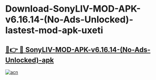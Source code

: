 # Download-SonyLIV-MOD-APK-v6.16.14-(No-Ads-Unlocked)-lastest-mod-apk-uxeti

<h2><a href="https://apkcomod.com?title=SonyLIV-MOD-APK-v6.16.14-(No-Ads-Unlocked)">🔗👉 🔴 SonyLIV-MOD-APK-v6.16.14-(No-Ads-Unlocked)-apk </a></h2>

[![acn](https://github.com/user-attachments/assets/0f9c940e-d8b0-45ae-aac7-cd30a18b3e1c)](https://apkcomod.com?title=SonyLIV-MOD-APK-v6.16.14-(No-Ads-Unlocked))
